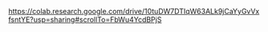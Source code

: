 https://colab.research.google.com/drive/10tuDW7DTIqW63ALk9jCaYyGvVxfsntYE?usp=sharing#scrollTo=FbWu4YcdBPjS
